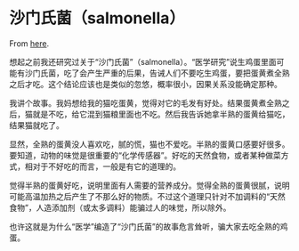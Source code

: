 # 沙门氏菌（salmonella）

From [here](https://yinwang1.substack.com/p/salmonella).

想起之前我还研究过关于“沙门氏菌”（salmonella）。“医学研究”说生鸡蛋里面可能有沙门氏菌，吃了会产生严重的后果，告诫人们不要吃生鸡蛋，要把蛋黄煮全熟之后才吃。这个结论应该也是类似的忽悠，概率很小，因果关系没能确定那种。

我讲个故事。我妈想给我的猫吃蛋黄，觉得对它的毛发有好处。结果蛋黄煮全熟之后，猫就是不吃，给它混到猫粮里面也不吃。然后我告诉她拿半熟的蛋黄给猫吃，结果猫就吃了。

显然，全熟的蛋黄没人喜欢吃，腻的慌，猫也不爱吃。半熟的蛋黄口感要好很多。要知道，动物的味觉是很重要的“化学传感器”。好吃的天然食物，或者某种做菜方式，相对于不好吃的而言，一般是有它的道理的。

觉得半熟的蛋黄好吃，说明里面有人需要的营养成分。觉得全熟的蛋黄很腻，说明可能高温加热之后产生了不那么好的物质。不过这个道理只针对不加调料的“天然食物”，人造添加剂（或太多调料）能骗过人的味觉，所以除外。

也许这就是为什么“医学”编造了“沙门氏菌”的故事危言耸听，骗大家去吃全熟的鸡蛋。
